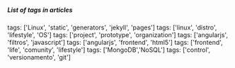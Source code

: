 ##### List of tags in articles

tags: ['Linux', 'static', 'generators', 'jekyll', 'pages']
tags: ['linux', 'distro', 'lifestyle', 'OS']
tags: ['project', 'prototype', 'organization']
tags: ['angularjs', 'filtros', 'javascript']
tags: ['angularjs', 'frontend', 'html5']
tags: ['frontend', 'life', 'comunity', 'lifestyle']
tags: ['MongoDB','NoSQL']
tags: ['control', 'versionamento', 'git']